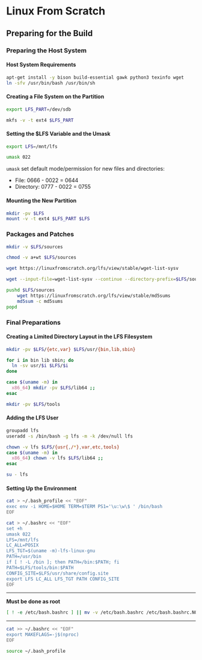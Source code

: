 # Linux From Scratch
## Preparing for the Build
### Preparing the Host System
#### Host System Requirements
```sh
apt-get install -y bison build-essential gawk python3 texinfo wget
ln -sfv /usr/bin/bash /usr/bin/sh
```

#### Creating a File System on the Partition
```sh
export LFS_PART=/dev/sdb
```
```sh
mkfs -v -t ext4 $LFS_PART
```

#### Setting the $LFS Variable and the Umask
```sh
export LFS=/mnt/lfs
```
```sh
umask 022
```
`umask` set default mode/permission for new files and directories:
- File: 0666 - 0022 = 0644
- Directory: 0777 - 0022 = 0755

#### Mounting the New Partition
```sh
mkdir -pv $LFS
mount -v -t ext4 $LFS_PART $LFS
```

### Packages and Patches
```sh
mkdir -v $LFS/sources
```
```sh
chmod -v a+wt $LFS/sources
```
```sh
wget https://linuxfromscratch.org/lfs/view/stable/wget-list-sysv
```
```sh
wget --input-file=wget-list-sysv --continue --directory-prefix=$LFS/sources
```
```sh
pushd $LFS/sources
	wget https://linuxfromscratch.org/lfs/view/stable/md5sums
	md5sum -c md5sums
popd
```

### Final Preparations
#### Creating a Limited Directory Layout in the LFS Filesystem
```sh
mkdir -pv $LFS/{etc,var} $LFS/usr/{bin,lib,sbin}

for i in bin lib sbin; do
  ln -sv usr/$i $LFS/$i
done

case $(uname -m) in
  x86_64) mkdir -pv $LFS/lib64 ;;
esac
```
```sh
mkdir -pv $LFS/tools
```

#### Adding the LFS User
```sh
groupadd lfs
useradd -s /bin/bash -g lfs -m -k /dev/null lfs
```
```sh
chown -v lfs $LFS/{usr{,/*},var,etc,tools}
case $(uname -m) in
  x86_64) chown -v lfs $LFS/lib64 ;;
esac
```
```sh
su - lfs
```

#### Setting Up the Environment
```sh
cat > ~/.bash_profile << "EOF"
exec env -i HOME=$HOME TERM=$TERM PS1='\u:\w\$ ' /bin/bash
EOF
```
```sh
cat > ~/.bashrc << "EOF"
set +h
umask 022
LFS=/mnt/lfs
LC_ALL=POSIX
LFS_TGT=$(uname -m)-lfs-linux-gnu
PATH=/usr/bin
if [ ! -L /bin ]; then PATH=/bin:$PATH; fi
PATH=$LFS/tools/bin:$PATH
CONFIG_SITE=$LFS/usr/share/config.site
export LFS LC_ALL LFS_TGT PATH CONFIG_SITE
EOF
```
---
**Must be done as root**
```sh
[ ! -e /etc/bash.bashrc ] || mv -v /etc/bash.bashrc /etc/bash.bashrc.NOUSE
```
---
```sh
cat >> ~/.bashrc << "EOF"
export MAKEFLAGS=-j$(nproc)
EOF
```
```sh
source ~/.bash_profile
```
